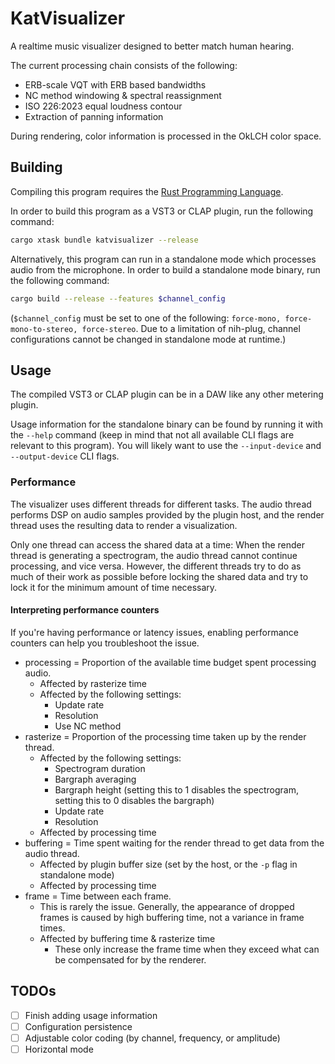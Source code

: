 # KatVisualizer

A realtime music visualizer designed to better match human hearing.

The current processing chain consists of the following:
- ERB-scale VQT with ERB based bandwidths
- NC method windowing & spectral reassignment
- ISO 226:2023 equal loudness contour
- Extraction of panning information

During rendering, color information is processed in the OkLCH color space.

## Building

Compiling this program requires the [Rust Programming Language](https://rust-lang.org/tools/install/).

In order to build this program as a VST3 or CLAP plugin, run the following command:

```bash
cargo xtask bundle katvisualizer --release
```

Alternatively, this program can run in a standalone mode which processes audio from the microphone. In order to build a standalone mode binary, run the following command:

```bash
cargo build --release --features $channel_config
```

(`$channel_config` must be set to one of the following: `force-mono, force-mono-to-stereo, force-stereo`. Due to a limitation of nih-plug, channel configurations cannot be changed in standalone mode at runtime.)

## Usage

The compiled VST3 or CLAP plugin can be in a DAW like any other metering plugin.

Usage information for the standalone binary can be found by running it with the `--help` command (keep in mind that not all available CLI flags are relevant to this program). You will likely want to use the `--input-device` and `--output-device` CLI flags.

### Performance

The visualizer uses different threads for different tasks. The audio thread performs DSP on audio samples provided by the plugin host, and the render thread uses the resulting data to render a visualization.

Only one thread can access the shared data at a time: When the render thread is generating a spectrogram, the audio thread cannot continue processing, and vice versa. However, the different threads try to do as much of their work as possible before locking the shared data and try to lock it for the minimum amount of time necessary.

#### Interpreting performance counters

If you're having performance or latency issues, enabling performance counters can help you troubleshoot the issue.

- processing = Proportion of the available time budget spent processing audio.
	- Affected by rasterize time
	- Affected by the following settings:
		- Update rate
		- Resolution
		- Use NC method
- rasterize = Proportion of the processing time taken up by the render thread.
	- Affected by the following settings:
		- Spectrogram duration
		- Bargraph averaging
		- Bargraph height (setting this to 1 disables the spectrogram, setting this to 0 disables the bargraph)
		- Update rate
		- Resolution
	- Affected by processing time
- buffering = Time spent waiting for the render thread to get data from the audio thread.
	- Affected by plugin buffer size (set by the host, or the `-p` flag in standalone mode)
	- Affected by processing time
- frame = Time between each frame.
	- This is rarely the issue. Generally, the appearance of dropped frames is caused by high buffering time, not a variance in frame times.
	- Affected by buffering time & rasterize time
		- These only increase the frame time when they exceed what can be compensated for by the renderer.

## TODOs

- [ ] Finish adding usage information
- [ ] Configuration persistence
- [ ] Adjustable color coding (by channel, frequency, or amplitude)
- [ ] Horizontal mode